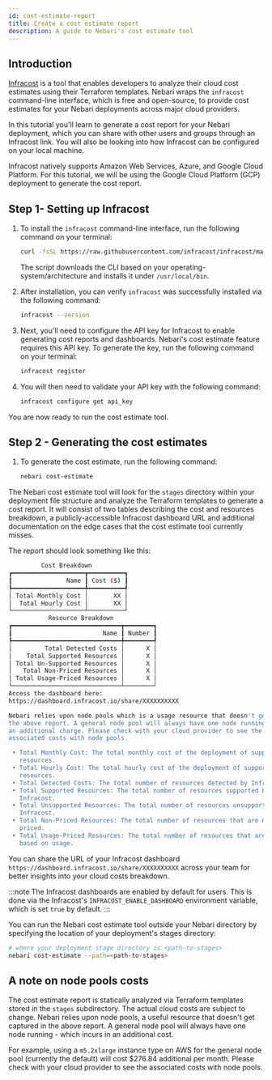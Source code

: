 ```yaml
---
id: cost-estimate-report
title: Create a cost estimate report
description: A guide to Nebari's cost estimate tool
---
```


## Introduction

[Infracost](https://www.infracost.io/) is a tool that enables developers to analyze their cloud cost estimates using their Terraform templates. Nebari wraps the `infracost` command-line interface, which is free and open-source, to provide cost estimates for your Nebari deployments across major cloud providers.

In this tutorial you'll learn to generate a cost report for your Nebari deployment, which you can share with other users and groups through an Infracost link. You will also be looking into how Infracost can be configured on your local machine.

Infracost natively supports Amazon Web Services, Azure, and Google Cloud Platform. For this tutorial, we will be using the Google Cloud Platform (GCP) deployment to generate the cost report.

## Step 1- Setting up Infracost

1. To install the `infracost` command-line interface, run the following command on your terminal:

   ```bash
   curl -fsSL https://raw.githubusercontent.com/infracost/infracost/master/scripts/install.sh | sh
   ```

   The script downloads the CLI based on your operating-system/architecture and installs it under `/usr/local/bin`.

2. After installation, you can verify `infracost` was successfully installed via the following command:

   ```sh
   infracost --version
   ```

3. Next, you'll need to configure the API key for Infracost to enable generating cost reports and dashboards. Nebari's cost estimate feature requires this API key. To generate the key, run the following command on your terminal:

   ```sh
   infracost register
   ```

4. You will then need to validate your API key with the following command:

   ```sh
   infracost configure get api_key
   ```

You are now ready to run the cost estimate tool.

## Step 2 - Generating the cost estimates

1. To generate the cost estimate, run the following command:

   ```sh
   nebari cost-estimate
   ```

The Nebari cost estimate tool will look for the `stages` directory within your deployment file structure and analyze the Terraform templates to generate a cost report. It will consist of two tables describing the cost and resources breakdown, a publicly-accessible Infracost dashboard URL and additional documentation on the edge cases that the cost estimate tool currently misses.

The report should look something like this:

```sh title="Sample Infracost generated report"
         Cost Breakdown
┏━━━━━━━━━━━━━━━━━━━━┳━━━━━━━━━━┓
┃               Name ┃ Cost ($) ┃
┡━━━━━━━━━━━━━━━━━━━━╇━━━━━━━━━━┩
│ Total Monthly Cost │       XX │
│  Total Hourly Cost │       XX │
└────────────────────┴──────────┘
           Resource Breakdown
┏━━━━━━━━━━━━━━━━━━━━━━━━━━━━━━┳━━━━━━━━┓
┃                         Name ┃ Number ┃
┡━━━━━━━━━━━━━━━━━━━━━━━━━━━━━━╇━━━━━━━━┩
│         Total Detected Costs │      X │
│    Total Supported Resources │      X │
│ Total Un-Supported Resources │      X │
│   Total Non-Priced Resources │      X │
│ Total Usage-Priced Resources │      X │
└──────────────────────────────┴────────┘
Access the dashboard here:
https://dashboard.infracost.io/share/XXXXXXXXXX

Nebari relies upon node pools which is a usage resource that doesn't get captured in
the above report. A general node pool will always have one node running will add
an additional charge. Please check with your cloud provider to see the
associated costs with node pools.

 • Total Monthly Cost: The total monthly cost of the deployment of supported
   resources.
 • Total Hourly Cost: The total hourly cost of the deployment of supported
   resources.
 • Total Detected Costs: The total number of resources detected by Infracost.
 • Total Supported Resources: The total number of resources supported by
   Infracost.
 • Total Unsupported Resources: The total number of resources unsupported by
   Infracost.
 • Total Non-Priced Resources: The total number of resources that are not
   priced.
 • Total Usage-Priced Resources: The total number of resources that are priced
   based on usage.
```

You can share the URL of your Infracost dashboard `https://dashboard.infracost.io/share/XXXXXXXXXX`
across your team for better insights into your cloud costs breakdown.

:::note
The Infracost dashboards are enabled by default for users. This is done via the Infracost's `INFRACOST_ENABLE_DASHBOARD` environment variable, which is set `true` by default.
:::

You can run the Nebari cost estimate tool outside your Nebari directory by specifying the location of your deployment's stages directory:

```sh
# where your deployment stage directory is <path-to-stages>
nebari cost-estimate --path=<path-to-stages>
```

## A note on node pools costs

The cost estimate report is statically analyzed via Terraform templates stored in the `stages` subdirectory. The actual cloud costs are subject to change. Nebari relies upon node pools, a useful resource that doesn't get captured in the above report. A general node pool will always have one node running - which incurs in an additional cost.

For example, using a `m5.2xlarge` instance type on AWS for the general node pool (currently the default) will cost $276.84 additional per month. Please check with your cloud provider to see the associated costs with node pools.
